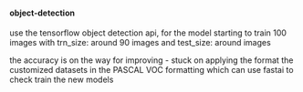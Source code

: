 <h4> object-detection </h4>
<p>use the tensorflow object detection api, for the model starting to train 100 images with trn_size: around 90 images and test_size: around images</p>
the accuracy is on the way for improving
- stuck on applying the format the customized datasets in the PASCAL VOC formatting which can use fastai to check train the new 
models 
